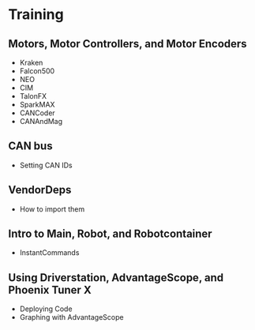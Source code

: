 # Training
## Motors, Motor Controllers, and Motor Encoders
 - Kraken
 - Falcon500
 - NEO
 - CIM
 - TalonFX
 - SparkMAX
 - CANCoder
 - CANAndMag
## CAN bus
 - Setting CAN IDs
## VendorDeps
 - How to import them
## Intro to Main, Robot, and Robotcontainer
 - InstantCommands
## Using Driverstation, AdvantageScope, and Phoenix Tuner X
 - Deploying Code
 - Graphing with AdvantageScope
